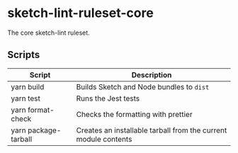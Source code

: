 # sketch-lint-ruleset-core

The core sketch-lint ruleset.

## Scripts

| Script               | Description                                                     |
| -------------------- | --------------------------------------------------------------- |
| yarn build           | Builds Sketch and Node bundles to `dist`                        |
| yarn test            | Runs the Jest tests                                             |
| yarn format-check    | Checks the formatting with prettier                             |
| yarn package-tarball | Creates an installable tarball from the current module contents |
